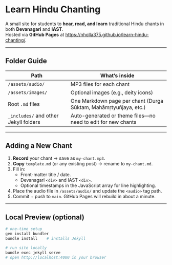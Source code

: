 # Learn Hindu Chanting

A small site for students to **hear, read, and learn** traditional Hindu chants in both **Devanagari** and **IAST**.  
Hosted via **GitHub Pages** at <https://nholla375.github.io/learn-hindu-chanting/>.

---

## Folder Guide

| Path | What’s inside |
|------|---------------|
| `/assets/audio/` | MP3 files for each chant |
| `/assets/images/` | Optional images (e.g., deity icons) |
| Root `.md` files | One Markdown page per chant (Durga Sūktam, Mahāmṛtyuñjaya, etc.) |
| `_includes/` and other Jekyll folders | Auto-generated or theme files—no need to edit for new chants |

---

## Adding a New Chant

1. **Record** your chant → save as `my-chant.mp3`.
2. **Copy** `template.md` (or any existing post) → rename to `my-chant.md`.
3. Fill in:
   - Front-matter title / date.
   - Devanagari `<div>` and IAST `<div>`.
   - Optional timestamps in the JavaScript array for line highlighting.
4. Place the audio file in `/assets/audio/` and update the `<audio>` tag path.
5. Commit + push to `main`. GitHub Pages will rebuild in about a minute.

---

## Local Preview (optional)

```bash
# one-time setup
gem install bundler
bundle install    # installs Jekyll

# run site locally
bundle exec jekyll serve
# open http://localhost:4000 in your browser
